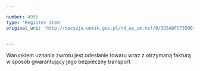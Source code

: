 ```yaml
---

number: 4955
type: 'Register item'
original_uri: 'http://decyzje.uokik.gov.pl/nd_wz_um.nsf/0/3D5A8FCF350E480BC1257B8E0034FD28?OpenDocument'


---
```


Warunkiem uznania zwrotu jest odesłanie towaru wraz z otrzymaną fakturą w sposób gwarantujący jego bezpieczny transport
